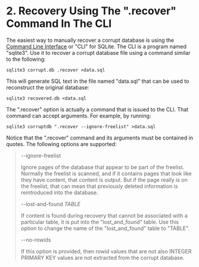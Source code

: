 # 2\. Recovery Using The ".recover" Command In The CLI



The easiest way to manually recover a corrupt database is using
the [Command Line Interface](cli.html) or "CLI" for SQLite. The CLI is a program
named "sqlite3". Use it to recover a corrupt database file using
a command similar to the following:




```
sqlite3 corrupt.db .recover >data.sql

```


This will generate SQL text in the file named "data.sql" that can be used
to reconstruct the original database:




```
sqlite3 recovered.db <data.sql

```


The ".recover" option is actually a command that is issued to the
CLI. That command can accept arguments. For example, by running:




```
sqlite3 corruptdb ".recover --ignore-freelist" >data.sql

```


Notice that the ".recover" command and its arguments must be contained
in quotes. The following options are supported:







> \-\-ignore\-freelist
> 
> Ignore pages of the database that appear to be part of the
> freelist. Normally the freelist is scanned, and if it contains
> pages that look like they have content, that content is output.
> But if the page really is on the freelist, that can mean that
> previously deleted information is reintroduced into the database.
> 
> 
> 
> \-\-lost\-and\-found *TABLE*
> 
> If content is found during recovery that cannot be associated
> with a particular table, it is put into the "lost\_and\_found"
> table. Use this option to change the name of the
> "lost\_and\_found" table to "TABLE".
> 
> 
> 
> \-\-no\-rowids
> 
> If this option is provided, then rowid values that are not also
> INTEGER PRIMARY KEY values are not extracted from the
> corrupt database.


